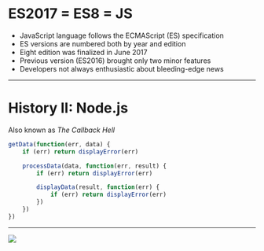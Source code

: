 # ES2017 = ES8 = JS

  - JavaScript language follows the ECMAScript (ES) specification
  - ES versions are numbered both by year and edition
  - Eight edition was finalized in June 2017
  - Previous version (ES2016) brought only two minor features
  - Developers not always enthusiastic about bleeding-edge news

---

# History II: Node.js

Also known as *The Callback Hell*

```js
getData(function(err, data) {
	if (err) return displayError(err)

	processData(data, function(err, result) {
		if (err) return displayError(err)

		displayData(result, function(err) {
			if (err) return displayError(err)
		})
	})
})
```

---

![](https://f4.bcbits.com/img/0003971684_10.jpg)
